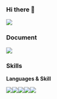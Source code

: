 ### Hi there 👋
<img src="https://capsule-render.vercel.app/api?type=Venom&color=auto&height=300&section=header&text=JiHoon&%20render&fontSize=90" />

### Document
<a href="https://www.notion.so/FrontEnd-Developer-e06ae84f8ae94b83bee9e457dc557466" target="_blank"><img src="https://img.shields.io/badge/Notion-0D1116?style=for-the-badge&logo=Notion&logoColor=ffffff"/></a>

### Skills
<p><strong>Languages & Skill</strong></p>
<div style="display:flex">
<img src="https://img.shields.io/badge/html5-0D1116?style=for-the-badge&logo=HTML5&logoColor=E34F26"/>
<img src="https://img.shields.io/badge/css-0D1116?style=for-the-badge&logo=CSS3&logoColor=1572B6"/>
<img src="https://img.shields.io/badge/javascript-0D1116?style=for-the-badge&logo=javascript&logoColor=F7DF1E"/>
<img src="https://img.shields.io/badge/react-0D1116?style=for-the-badge&logo=React&logoColor=61DAFB"/>
<img src="https://img.shields.io/badge/typescript-0D1116?style=for-the-badge&logo=typescript&logoColor=3178C6"/>
</div>
